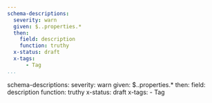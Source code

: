 ```yaml
---
schema-descriptions:
  severity: warn
  given: $..properties.*
  then:
    field: description
    function: truthy
  x-status: draft
  x-tags:
      - Tag        
...
```

schema-descriptions:
  severity: warn
  given: $..properties.*
  then:
    field: description
    function: truthy
  x-status: draft
  x-tags:
      - Tag        